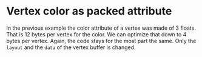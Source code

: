 # Vertex color as packed attribute

In the previous example the color attribute of a vertex was made of 3 floats.
That is 12 bytes per vertex for the color. We can optimize that down to 4 bytes
per vertex. Again, the code stays for the most part the same.
Only the `layout` and the `data` of the vertex buffer is changed.


